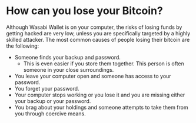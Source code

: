 # How can you lose your Bitcoin?

Although Wasabi Wallet is on your computer, the risks of losing funds by getting hacked are very low, unless you are specifically targeted by a highly skilled attacker. The most common causes of people losing their bitcoin are the following:

* Someone finds your backup and password.
  * This is even easier if you store them together. This person is often someone in your close surroundings.&#x20;
* You leave your computer open and someone has access to your password.&#x20;
* You forget your password.&#x20;
* Your computer stops working or you lose it and you are missing either your backup or your password.&#x20;
* You brag about your holdings and someone attempts to take them from you through coercive means.
